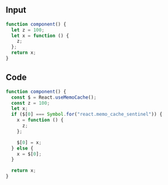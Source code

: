 
## Input

```javascript
function component() {
  let z = 100;
  let x = function () {
    z;
  };
  return x;
}

```

## Code

```javascript
function component() {
  const $ = React.useMemoCache();
  const z = 100;
  let x;
  if ($[0] === Symbol.for("react.memo_cache_sentinel")) {
    x = function () {
      z;
    };

    $[0] = x;
  } else {
    x = $[0];
  }

  return x;
}

```
      